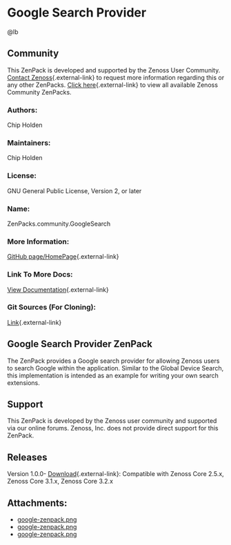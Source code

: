 # Google Search Provider

@lb[](img/zenpack-google-zenpack.png)

## Community

This ZenPack is developed and supported by the Zenoss User Community.
[Contact Zenoss](https://tryit.zenoss.com/zenpack-contact/){.external-link} to
request more information regarding this or any other ZenPacks. [Click here](https://zenoss.com/product/zenpacks?f%5B0%5D=im_field_zenpack_category:1021){.external-link} to
view all available Zenoss Community ZenPacks.

### Authors:

Chip Holden

### Maintainers:

Chip Holden

### License:

GNU General Public License, Version 2, or later

### Name:

ZenPacks.community.GoogleSearch

### More Information:

[GitHub page/HomePage](http://community.zenoss.org/docs/DOC-8342){.external-link}

### Link To More Docs:

[View Documentation](http://community.zenoss.org/docs/DOC-8342){.external-link}

### Git Sources (For Cloning):

[Link](https://github.com/zenoss/ZenPacks.community.GoogleSearch.git){.external-link}

## Google Search Provider ZenPack

The ZenPack provides a Google search provider for allowing Zenoss users
to search Google within the application. Similar to the Global Device
Search, this implementation is intended as an example for writing your
own search extensions.

## Support

This ZenPack is developed by the Zenoss user community and supported via
our online forums. Zenoss, Inc. does not provide direct support for this
ZenPack.

## Releases

Version 1.0.0- [Download](https://storage.googleapis.com/zenpacks/ZenPacks.community.GoogleSearch/1.0.0/ZenPacks.community.GoogleSearch-1.0.0.egg){.external-link}:   Compatible with Zenoss Core 2.5.x, Zenoss Core 3.1.x, Zenoss Core
    3.2.x

## Attachments:

-   [google-zenpack.png](img/zenpack-google-zenpack.png)
-   [google-zenpack.png](img/zenpack-google-zenpack.png)
-   [google-zenpack.png](img/zenpack-google-zenpack.png)

